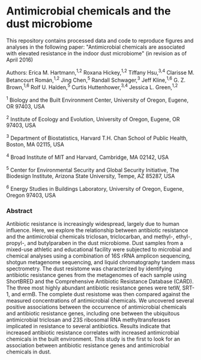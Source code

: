 # Antimicrobial chemicals and the dust microbiome
This repository contains processed data and code to reproduce figures and analyses in the following paper: "Antimicrobial chemicals are associated with elevated resistance in the indoor dust microbiome" (in revision as of April 2016)

Authors: Erica M. Hartmann,<sup>1,2</sup> Roxana Hickey,<sup>1,2</sup> Tiffany Hsu,<sup>3,4</sup> Clarisse M. Betancourt Román,<sup>1,2</sup> Jing Chen,<sup>5</sup> Randall Schwager,<sup>3</sup> Jeff Kline,<sup>1,6</sup> G. Z. Brown,<sup>1,6</sup> Rolf U. Halden,<sup>5</sup> Curtis Huttenhower,<sup>3,4</sup> Jessica L. Green,<sup>1,2</sup>

<sup>1</sup> Biology and the Built Environment Center, University of Oregon, Eugene, OR 97403, USA 

<sup>2</sup> Institute of Ecology and Evolution, University of Oregon, Eugene, OR 97403, USA

<sup>3</sup> Department of Biostatistics, Harvard T.H. Chan School of Public Health, Boston, MA 02115, USA

<sup>4</sup> Broad Institute of MIT and Harvard, Cambridge, MA 02142, USA

<sup>5</sup> Center for Environmental Security and Global Security Initiative, The Biodesign Institute, Arizona State University, Tempe, AZ 85287, USA

<sup>6</sup> Energy Studies in Buildings Laboratory, University of Oregon, Eugene, Oregon 97403, USA

### Abstract
Antibiotic resistance is increasingly widespread, largely due to human influence. Here, we explore the relationship between antibiotic resistance and the antimicrobial chemicals triclosan, triclocarban, and methyl-, ethyl-, propyl-, and butylparaben in the dust microbiome. Dust samples from a mixed-use athletic and educational facility were subjected to microbial and chemical analyses using a combination of 16S rRNA amplicon sequencing, shotgun metagenome sequencing, and liquid chromatography tandem mass spectrometry. The dust resistome was characterized by identifying antibiotic resistance genes from the metagenomes of each sample using ShortBRED and the Comprehensive Antibiotic Resistance Database (CARD). The three most highly abundant antibiotic resistance genes were tetW, SRT-1, and ermB. The complete dust resistome was then compared against the measured concentrations of antimicrobial chemicals. We uncovered several positive associations between the occurrence of antimicrobial chemicals and antibiotic resistance genes, including one between the ubiquitous antimicrobial triclosan and 23S ribosomal RNA methyltransferases implicated in resistance to several antibiotics. Results indicate that increased antibiotic resistance correlates with increased antimicrobial chemicals in the built environment. This study is the first to look for an association between antibiotic resistance genes and antimicrobial chemicals in dust.
